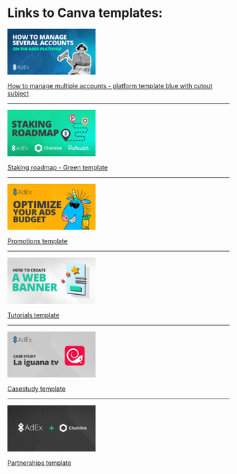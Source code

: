 **<h1>Links to Canva templates:</h1>**

<a href="https://www.canva.com/design/DAEH9e2OaII/share/preview?token=XkznY3NGXDPH4W6eaOPTvw&role=EDITOR&utm_content=DAEH9e2OaII&utm_campaign=designshare&utm_medium=link&utm_source=sharebutton"><img src="/artwork/featured%20image%20templates/How%20to%20manage%20several%20accounts2.png" width="200"></a>

[How to manage multiple accounts - platform template blue with cutout subject](https://www.canva.com/design/DAEH9e2OaII/share/preview?token=XkznY3NGXDPH4W6eaOPTvw&role=EDITOR&utm_content=DAEH9e2OaII&utm_campaign=designshare&utm_medium=link&utm_source=sharebutton)

---

<a href="#"><img src="/artwork/featured%20image%20templates/Staking%20roadmap-green2.png" width="200"></a>

[Staking roadmap - Green template](https://www.canva.com/design/DAEH80wxe84/-XtsdBRTwul6N_mra74ixw/view?utm_content=DAEH80wxe84&utm_campaign=designshare&utm_medium=link&utm_source=homepage_design_menu)

---

<a href="#"><img src="/artwork/featured%20image%20templates/Promotions-template.png" width="200"></a>

[Promotions template](https://www.canva.com/design/DAEOVcvWlQ4/Kn4Ec9xp2asrrSsBgmPzxA/view?utm_content=DAEOVcvWlQ4&utm_campaign=designshare&utm_medium=link&utm_source=homepage_design_menu)

---

<a href="#"><img src="/artwork/featured%20image%20templates/Tutorials-template.png" width="200"></a>

[Tutorials template](https://www.canva.com/design/DAEOVflMcVI/MCCNt6RPR-bXHzZfY7cuzA/view?utm_content=DAEOVflMcVI&utm_campaign=designshare&utm_medium=link&utm_source=homepage_design_menu)

---

<a href="#"><img src="/artwork/featured%20image%20templates/case-study.png" width="200"></a>

[Casestudy template](https://www.canva.com/design/DAEOVX2Qf2o/ql_YN6cFl45voNhBPJJTYg/view?utm_content=DAEOVX2Qf2o&utm_campaign=designshare&utm_medium=link&utm_source=homepage_design_menu)

---

<a href="#"><img src="/artwork/featured%20image%20templates/Partnerships.png" width="200"></a>

[Partnerships template](https://www.canva.com/design/DAEOVeimo4w/QvVeGDD3aT2crve3mlGBUg/view?utm_content=DAEOVeimo4w&utm_campaign=designshare&utm_medium=link&utm_source=homepage_design_menu)
